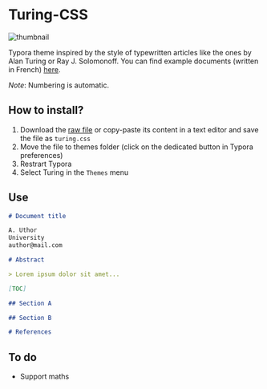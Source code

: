 # Turing-CSS

![thumbnail](thumbnail.png)

Typora theme inspired by the style of typewritten articles like the ones by Alan Turing or Ray J. Solomonoff.
You can find example documents (written in French) [here](https://github.com/mistrza/Turing-CSS/tree/master/examples).

*Note*: Numbering is automatic.

## How to install?

1. Download the [raw file](https://raw.githubusercontent.com/mistrza/Turing-CSS/master/turing.css) or copy-paste its content in a text editor and save the file as `turing.css`
2. Move the file to themes folder (click on the dedicated button in Typora preferences)
3. Restrart Typora
4. Select Turing in the `Themes` menu

## Use

```markdown
# Document title

A. Uthor
University
author@mail.com

# Abstract

> Lorem ipsum dolor sit amet...

[TOC]

## Section A

## Section B

# References

```

## To do

- Support maths
